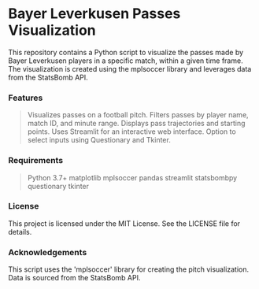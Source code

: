 # Bayer Leverkusen Passes Visualization
This repository contains a Python script to visualize the passes made by Bayer Leverkusen players in a specific match, within a given time frame. The visualization is created using the mplsoccer library and leverages data from the StatsBomb API.

### Features
>Visualizes passes on a football pitch.
>Filters passes by player name, match ID, and minute range.
>Displays pass trajectories and starting points.
>Uses Streamlit for an interactive web interface.
>Option to select inputs using Questionary and Tkinter.

### Requirements
>Python 3.7+
>matplotlib
>mplsoccer
>pandas
>streamlit
>statsbombpy
>questionary
>tkinter

### License
This project is licensed under the MIT License. See the LICENSE file for details.

### Acknowledgements
This script uses the 'mplsoccer' library for creating the pitch visualization.
Data is sourced from the StatsBomb API.
